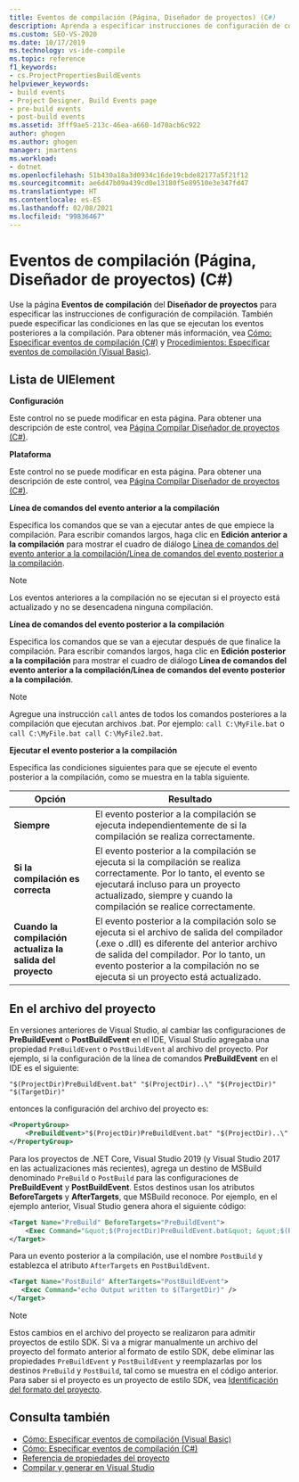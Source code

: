 ```yaml
---
title: Eventos de compilación (Página, Diseñador de proyectos) (C#)
description: Aprenda a especificar instrucciones de configuración de compilación. También puede especificar las condiciones en las que se ejecutan los eventos posteriores a la compilación.
ms.custom: SEO-VS-2020
ms.date: 10/17/2019
ms.technology: vs-ide-compile
ms.topic: reference
f1_keywords:
- cs.ProjectPropertiesBuildEvents
helpviewer_keywords:
- build events
- Project Designer, Build Events page
- pre-build events
- post-build events
ms.assetid: 3fff9ae5-213c-46ea-a660-1d70acb6c922
author: ghogen
ms.author: ghogen
manager: jmartens
ms.workload:
- dotnet
ms.openlocfilehash: 51b430a18a3d0934c16de19cbde82177a5f21f12
ms.sourcegitcommit: ae6d47b09a439cd0e13180f5e89510e3e347fd47
ms.translationtype: HT
ms.contentlocale: es-ES
ms.lasthandoff: 02/08/2021
ms.locfileid: "99836467"
---
```

# <a name="build-events-page-project-designer-c"></a>Eventos de compilación (Página, Diseñador de proyectos) (C#)

Use la página **Eventos de compilación** del **Diseñador de proyectos** para especificar las instrucciones de configuración de compilación. También puede especificar las condiciones en las que se ejecutan los eventos posteriores a la compilación. Para obtener más información, vea [Cómo: Especificar eventos de compilación (C#)](../../ide/how-to-specify-build-events-csharp.md) y [Procedimientos: Especificar eventos de compilación (Visual Basic)](../../ide/how-to-specify-build-events-visual-basic.md).

## <a name="uielement-list"></a>Lista de UIElement

**Configuración**

Este control no se puede modificar en esta página. Para obtener una descripción de este control, vea [Página Compilar Diseñador de proyectos (C#)](../../ide/reference/build-page-project-designer-csharp.md).

**Plataforma**

Este control no se puede modificar en esta página. Para obtener una descripción de este control, vea [Página Compilar Diseñador de proyectos (C#)](../../ide/reference/build-page-project-designer-csharp.md).

**Línea de comandos del evento anterior a la compilación**

Especifica los comandos que se van a ejecutar antes de que empiece la compilación. Para escribir comandos largos, haga clic en **Edición anterior a la compilación** para mostrar el cuadro de diálogo [Línea de comandos del evento anterior a la compilación/Línea de comandos del evento posterior a la compilación](../../ide/reference/pre-build-event-post-build-event-command-line-dialog-box.md).

> [!NOTE]
> Los eventos anteriores a la compilación no se ejecutan si el proyecto está actualizado y no se desencadena ninguna compilación.

**Línea de comandos del evento posterior a la compilación**

Especifica los comandos que se van a ejecutar después de que finalice la compilación. Para escribir comandos largos, haga clic en **Edición posterior a la compilación** para mostrar el cuadro de diálogo **Línea de comandos del evento anterior a la compilación/Línea de comandos del evento posterior a la compilación**.

> [!NOTE]
> Agregue una instrucción `call` antes de todos los comandos posteriores a la compilación que ejecutan archivos .bat. Por ejemplo: `call C:\MyFile.bat` o `call C:\MyFile.bat call C:\MyFile2.bat`.

**Ejecutar el evento posterior a la compilación**

Especifica las condiciones siguientes para que se ejecute el evento posterior a la compilación, como se muestra en la tabla siguiente.

|Opción|Resultado|
|------------|------------|
|**Siempre**|El evento posterior a la compilación se ejecuta independientemente de si la compilación se realiza correctamente.|
|**Si la compilación es correcta**|El evento posterior a la compilación se ejecuta si la compilación se realiza correctamente. Por lo tanto, el evento se ejecutará incluso para un proyecto actualizado, siempre y cuando la compilación se realice correctamente.|
|**Cuando la compilación actualiza la salida del proyecto**|El evento posterior a la compilación solo se ejecuta si el archivo de salida del compilador (.exe o .dll) es diferente del anterior archivo de salida del compilador. Por lo tanto, un evento posterior a la compilación no se ejecuta si un proyecto está actualizado.|

## <a name="in-the-project-file"></a>En el archivo del proyecto

En versiones anteriores de Visual Studio, al cambiar las configuraciones de **PreBuildEvent** o **PostBuildEvent** en el IDE, Visual Studio agregaba una propiedad `PreBuildEvent` o `PostBuildEvent` al archivo del proyecto. Por ejemplo, si la configuración de la línea de comandos **PreBuildEvent** en el IDE es el siguiente:

```input
"$(ProjectDir)PreBuildEvent.bat" "$(ProjectDir)..\" "$(ProjectDir)" "$(TargetDir)"
```

entonces la configuración del archivo del proyecto es:

```xml
<PropertyGroup>
    <PreBuildEvent>"$(ProjectDir)PreBuildEvent.bat" "$(ProjectDir)..\" "$(ProjectDir)" "$(TargetDir)" />
</PropertyGroup>
```

Para los proyectos de .NET Core, Visual Studio 2019 (y Visual Studio 2017 en las actualizaciones más recientes), agrega un destino de MSBuild denominado `PreBuild` o `PostBuild` para las configuraciones de **PreBuildEvent** y **PostBuildEvent**. Estos destinos usan los atributos **BeforeTargets** y **AfterTargets**, que MSBuild reconoce. Por ejemplo, en el ejemplo anterior, Visual Studio genera ahora el siguiente código:

```xml
<Target Name="PreBuild" BeforeTargets="PreBuildEvent">
    <Exec Command="&quot;$(ProjectDir)PreBuildEvent.bat&quot; &quot;$(ProjectDir)..\&quot; &quot;$(ProjectDir)&quot; &quot;$(TargetDir)&quot;" />
</Target>
```

Para un evento posterior a la compilación, use el nombre `PostBuild` y establezca el atributo `AfterTargets` en `PostBuildEvent`.

```xml
<Target Name="PostBuild" AfterTargets="PostBuildEvent">
   <Exec Command="echo Output written to $(TargetDir)" />
</Target>
```

> [!NOTE]
> Estos cambios en el archivo del proyecto se realizaron para admitir proyectos de estilo SDK. Si va a migrar manualmente un archivo del proyecto del formato anterior al formato de estilo SDK, debe eliminar las propiedades `PreBuildEvent` y `PostBuildEvent` y reemplazarlas por los destinos `PreBuild` y `PostBuild`, tal como se muestra en el código anterior. Para saber si el proyecto es un proyecto de estilo SDK, vea [Identificación del formato del proyecto](/nuget/resources/check-project-format).

## <a name="see-also"></a>Consulta también

- [Cómo: Especificar eventos de compilación (Visual Basic)](../../ide/how-to-specify-build-events-visual-basic.md)
- [Cómo: Especificar eventos de compilación (C#)](../../ide/how-to-specify-build-events-csharp.md)
- [Referencia de propiedades del proyecto](../../ide/reference/project-properties-reference.md)
- [Compilar y generar en Visual Studio](../../ide/compiling-and-building-in-visual-studio.md)
